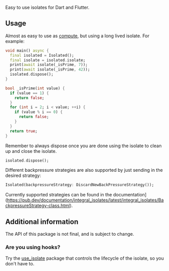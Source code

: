 Easy to use isolates for Dart and Flutter.

## Usage

Almost as easy to use as [compute](https://api.flutter.dev/flutter/foundation/compute-constant.html),
but using a long lived isolate. For example:

```dart
void main() async {
  final isolated = Isolated();
  final isolate = isolated.isolate;
  print(await isolate(_isPrime, 7));
  print(await isolate(_isPrime, 42));
  isolated.dispose();
}

bool _isPrime(int value) {
  if (value == 1) {
    return false;
  }
  for (int i = 2; i < value; ++i) {
    if (value % i == 0) {
      return false;
    }
  }
  return true;
}
```

Remember to always dispose once you are done using the isolate to clean up and close the isolate.
```dart
isolated.dispose();
```

Different backpressure strategies are also supported by just sending in the desired strategy:
```dart
Isolated(backpressureStrategy: DiscardNewBackPressureStrategy());
```

Currently supported strategies can be found in the
documentation](https://pub.dev/documentation/integral_isolates/latest/integral_isolates/BackpressureStrategy-class.html).


## Additional information

The API of this package is not final, and is subject to change.

### Are you using hooks?

Try the [use_isolate](https://pub.dev/packages/use_isolate) package that controls the lifecycle of
the isolate, so you don't have to.
